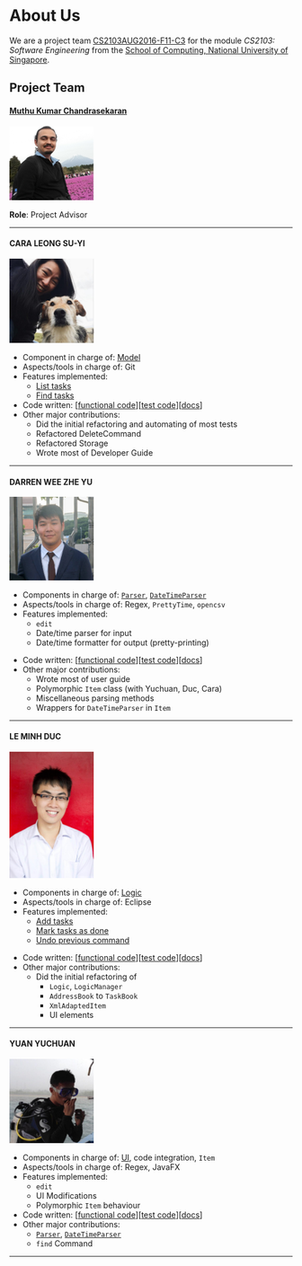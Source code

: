 ﻿# About Us

We are a project team [CS2103AUG2016-F11-C3](https://github.com/CS2103AUG2016-F11-C3) for the module *CS2103: Software Engineering* from the [School of Computing, National University of Singapore](http://www.comp.nus.edu.sg).

<!-- Template

* Components in charge of: [Storage](https://github.com/se-edu/addressbook-level4/blob/master/docs/DeveloperGuide.md#storage-component)
* Aspects/tools in charge of: Testing, Git
* Features implemented:
   * [List persons](https://github.com/se-edu/addressbook-level4/blob/master/docs/UserGuide.md#listing-all-persons--list)
   * [Delete person](https://github.com/se-edu/addressbook-level4/blob/master/docs/UserGuide.md#deleting-a-person--delete)
* Code written: [[functional code](A123456.md)][[test code](A123456.md)][[docs](A123456.md)]
* Other major contributions:
  * Did the initial refactoring from AddressBook to ToDoList [[#133](https://github.com/se-edu/addressbook-level4/pull/152) ]
  * Set up Travis and Coveralls 

-->

## Project Team

#### [Muthu Kumar Chandrasekaran](http://wing.comp.nus.edu.sg/~cmkumar)
<img src="images/Muthu.jpg" width="150"><br>

**Role**: Project Advisor

-----

#### CARA LEONG SU-YI
<img src="images/Cara.jpg" width="150"><br>

- Component in charge of: [Model](https://github.com/CS2103AUG2016-F11-C3/main/blob/master/src/main/java/seedu/address/model/ModelManager.java)
- Aspects/tools in charge of: Git
- Features implemented:
	- [List tasks](#11)
	- [Find tasks](#9)
- Code written: [[functional code](../collated/main/A0131560U.md)][[test code](../collated/test/A0131560U.md)][[docs](../collated/docs/A0131560U.md)]
- Other major contributions:
	- Did the initial refactoring and automating of most tests
	- Refactored DeleteCommand
	- Refactored Storage
	- Wrote most of Developer Guide

-----

#### DARREN WEE ZHE YU
<img src="images/Darren.jpg" width="150"><br>
* Components in charge of: [`Parser`](https://github.com/CS2103AUG2016-F11-C3/main/blob/master/src/main/java/seedu/address/logic/parser/Parser.java), [`DateTimeParser`](https://github.com/CS2103AUG2016-F11-C3/main/blob/master/src/main/java/seedu/address/logic/parser/DateTimeParser.java)
* Aspects/tools in charge of: Regex, `PrettyTime`, `opencsv`
* Features implemented:
   * `edit`
   * Date/time parser for input
   * Date/time formatter for output (pretty-printing)
- Code written: [[functional code](../collated/main/A0147609X.md)][[test code](../collated/test/A0147609X.md)][[docs](../collated/docs/A0147609X.md)]
- Other major contributions:
   - Wrote most of user guide
   - Polymorphic `Item` class (with Yuchuan, Duc, Cara)
   - Miscellaneous parsing methods
   - Wrappers for `DateTimeParser` in `Item`
-----

#### LE MINH DUC
<img src="images/MinhDuc.jpg" width="150"><br>

* Components in charge of: [Logic]()
* Aspects/tools in charge of: Eclipse
* Features implemented:
   * [Add tasks]()
   * [Mark tasks as done]()
   * [Undo previous command]()
- Code written: [[functional code](../collated/main/A0144750J.md)][[test code](../collated/test/A0144750J.md)][[docs](../collated/docs/A0144750J.md)]
- Other major contributions:
  - Did the initial refactoring of 
      - `Logic`, `LogicManager`
      - `AddressBook` to `TaskBook`
      - `XmlAdaptedItem`
      - UI elements

-----

#### YUAN YUCHUAN
<img src="images/Yuchuan.jpg" width="150"><br>

- Components in charge of: [UI](), code integration, `Item`
- Aspects/tools in charge of: Regex, JavaFX
- Features implemented:
   - `edit`
   - UI Modifications
   - Polymorphic `Item` behaviour
- Code written: [[functional code](../collated/main/A0092390E.md)][[test code](../collated/test/A0092390E.md)][[docs](../collated/docs/A0092390E.md)]
- Other major contributions:
  - [`Parser`](https://github.com/CS2103AUG2016-F11-C3/main/blob/master/src/main/java/seedu/address/logic/parser/Parser.java), [`DateTimeParser`](https://github.com/CS2103AUG2016-F11-C3/main/blob/master/src/main/java/seedu/address/logic/parser/DateTimeParser.java)
  - `find` Command
-----
